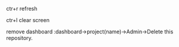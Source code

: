 
ctr+r refresh

ctr+l clear screen

remove dashboard :dashboard->project(name)->Admin->Delete this repository.

 
 

